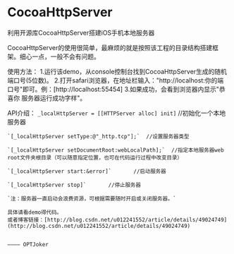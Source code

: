 # CocoaHttpServer
利用开源库CocoaHttpServer搭建iOS手机本地服务器

CocoaHttpServer的使用很简单，最麻烦的就是按照该工程的目录结构搭建框架。细心一点，一般不会有问题。

使用方法：
	1.运行该demo，从console控制台找到CocoaHttpServer生成的随机端口号(5位数)。
	2.打开safari浏览器，在地址栏输入："http://localhost:你的端口号"即可。例：[http://localhost:55454]
	3.如果成功，会看到浏览器内显示"恭喜你 服务器运行成功字样"。

API介绍：
	`_localHttpServer = [[HTTPServer alloc] init]`	//初始化一个本地服务器
	
	`[_localHttpServer setType:@"_http.tcp"];`	//设置服务器类型
	
	`[_localHttpServer setDocumentRoot:webLocalPath];`	//指定本地服务器web root文件夹根目录（可以随意指定位置，也可在代码运行过程中改变目录）
	
	`[_localHttpServer start:&error]`		//启动服务器
	
	`[_localHttpServer stop]`		//停止服务器

	`注：服务器一直启动会浪费资源，可根据需要随时开启或关闭服务器。`
	
	具体请看demo得代码。
	或者博客链接：[http://blog.csdn.net/u012241552/article/details/49024749](http://blog.csdn.net/u012241552/article/details/49024749)
								
																		———— OPTJoker
